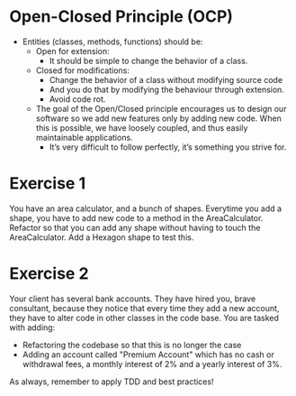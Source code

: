 # Open-Closed Principle (OCP)

* Entities (classes, methods, functions) should be:
    * Open for extension:
      * It should be simple to change the behavior of a class.
    * Closed for modifications:
      * Change the behavior of a class without modifying source code
      * And you do that by modifying the behaviour through extension.
      * Avoid code rot.
    * The goal of the Open/Closed principle encourages us to design our software so we add new features only by adding new code. When this is possible, we have loosely coupled, and thus easily maintainable applications.
      * It’s very difficult to follow perfectly, it’s something you strive for.

# Exercise 1
You have an area calculator, and a bunch of shapes. Everytime you add a shape, you have to add new code to a method in the AreaCalculator. Refactor so that you can add any shape without having to touch the AreaCalculator. Add a Hexagon shape to test this.

# Exercise 2
Your client has several bank accounts. They have hired you, brave consultant, because they notice that every time they add a new account, they have to alter code in other classes in the code base.
You are tasked with adding:
* Refactoring the codebase so that this is no longer the case
* Adding an account called "Premium Account" which has no cash or withdrawal fees, a monthly interest of 2% and a yearly interest of 3%.

As always, remember to apply TDD and best practices!